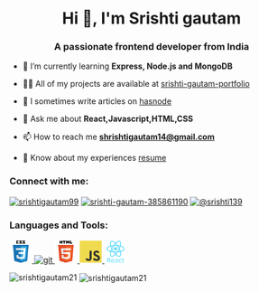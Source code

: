 <!---
👋 Hi, I’m @srishtigautam21
- 👀 I’m interested in Frontend Technologies
- 🌱 I’m currently learning web development at neogcamp
--->

<!---
srishtigautam21/srishtigautam21 is a ✨ special ✨ repository because its `README.md` (this file) appears on your GitHub profile.
You can click the Preview link to take a look at your changes.
--->
<h1 align="center">Hi 👋, I'm Srishti gautam</h1>
<h3 align="center">A passionate frontend developer from India</h3>

- 🌱 I’m currently learning **Express, Node.js and MongoDB**

- 👨‍💻 All of my projects are available at [srishti-gautam-portfolio](https://srishtigautam-portfolio.netlify.app)

- 📝 I sometimes write articles on [hasnode](https://hashnode.com/@Srishti139)

- 💬 Ask me about **React,Javascript,HTML,CSS**

- 📫 How to reach me **shrishtigautam14@gmail.com**

- 📄 Know about my experiences [resume](https://drive.google.com/file/d/1cyuxndfPbDfc6Sg1Hc_-QuwhaOFkJKfn/view?usp=sharing)

<h3 align="left">Connect with me:</h3>
<p align="left">
<a href="https://twitter.com/srishtigautam99" target="blank"><img align="center" src="https://raw.githubusercontent.com/rahuldkjain/github-profile-readme-generator/master/src/images/icons/Social/twitter.svg" alt="srishtigautam99" height="30" width="40" /></a>
<a href="https://linkedin.com/in/srishti-gautam-385861190" target="blank"><img align="center" src="https://raw.githubusercontent.com/rahuldkjain/github-profile-readme-generator/master/src/images/icons/Social/linked-in-alt.svg" alt="srishti-gautam-385861190" height="30" width="40" /></a>
<a href="https://hashnode.com/@srishti139" target="blank"><img align="center" src="https://raw.githubusercontent.com/rahuldkjain/github-profile-readme-generator/master/src/images/icons/Social/hashnode.svg" alt="@srishti139" height="30" width="40" /></a>
</p>

<h3 align="left">Languages and Tools:</h3>
<p align="left"> <a href="https://www.w3schools.com/css/" target="_blank" rel="noreferrer"> <img src="https://raw.githubusercontent.com/devicons/devicon/master/icons/css3/css3-original-wordmark.svg" alt="css3" width="40" height="40"/> </a> <a href="https://git-scm.com/" target="_blank" rel="noreferrer"> <img src="https://www.vectorlogo.zone/logos/git-scm/git-scm-icon.svg" alt="git" width="40" height="40"/> </a> <a href="https://www.w3.org/html/" target="_blank" rel="noreferrer"> <img src="https://raw.githubusercontent.com/devicons/devicon/master/icons/html5/html5-original-wordmark.svg" alt="html5" width="40" height="40"/> </a> <a href="https://developer.mozilla.org/en-US/docs/Web/JavaScript" target="_blank" rel="noreferrer"> <img src="https://raw.githubusercontent.com/devicons/devicon/master/icons/javascript/javascript-original.svg" alt="javascript" width="40" height="40"/> </a> <a href="https://reactjs.org/" target="_blank" rel="noreferrer"> <img src="https://raw.githubusercontent.com/devicons/devicon/master/icons/react/react-original-wordmark.svg" alt="react" width="40" height="40"/> </a> </p>

<p><img align="left" src="https://github-readme-stats.vercel.app/api/top-langs?username=srishtigautam21&show_icons=true&locale=en&layout=compact" alt="srishtigautam21" /></p>

<p>&nbsp;<img align="center" src="https://github-readme-stats.vercel.app/api?username=srishtigautam21&show_icons=true&locale=en" alt="srishtigautam21" /></p>
